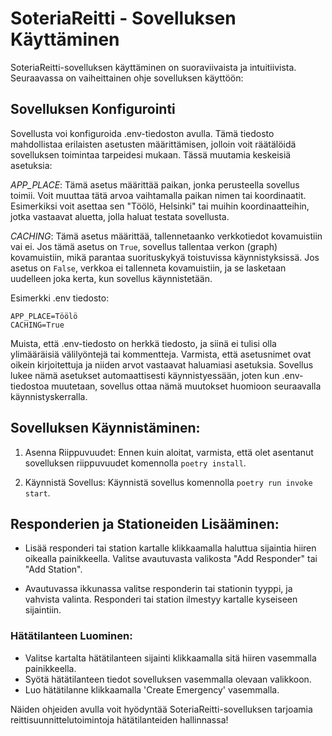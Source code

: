 # SoteriaReitti - Sovelluksen Käyttäminen

SoteriaReitti-sovelluksen käyttäminen on suoraviivaista ja intuitiivista. Seuraavassa on vaiheittainen ohje sovelluksen käyttöön:

## Sovelluksen Konfigurointi
Sovellusta voi konfiguroida .env-tiedoston avulla. Tämä tiedosto mahdollistaa erilaisten asetusten määrittämisen, jolloin voit räätälöidä sovelluksen toimintaa tarpeidesi mukaan. Tässä muutamia keskeisiä asetuksia:

_APP\_PLACE_: Tämä asetus määrittää paikan, jonka perusteella sovellus toimii. Voit muuttaa tätä arvoa vaihtamalla paikan nimen tai koordinaatit. Esimerkiksi voit asettaa sen "Töölö, Helsinki" tai muihin koordinaatteihin, jotka vastaavat aluetta, jolla haluat testata sovellusta.

_CACHING_: Tämä asetus määrittää, tallennetaanko verkkotiedot kovamuistiin vai ei. Jos tämä asetus on `True`, sovellus tallentaa verkon (graph) kovamuistiin, mikä parantaa suorituskykyä toistuvissa käynnistyksissä. Jos asetus on `False`, verkkoa ei tallenneta kovamuistiin, ja se lasketaan uudelleen joka kerta, kun sovellus käynnistetään.

Esimerkki .env tiedosto:

```
APP_PLACE=Töölö
CACHING=True
```

Muista, että .env-tiedosto on herkkä tiedosto, ja siinä ei tulisi olla ylimääräisiä välilyöntejä tai kommentteja. Varmista, että asetusnimet ovat oikein kirjoitettuja ja niiden arvot vastaavat haluamiasi asetuksia. Sovellus lukee nämä asetukset automaattisesti käynnistyessään, joten kun .env-tiedostoa muutetaan, sovellus ottaa nämä muutokset huomioon seuraavalla käynnistyskerralla.

## Sovelluksen Käynnistäminen:

1. Asenna Riippuvuudet:
   Ennen kuin aloitat, varmista, että olet asentanut sovelluksen riippuvuudet komennolla `poetry install`.

2. Käynnistä Sovellus:
   Käynnistä sovellus komennolla `poetry run invoke start`.

## Responderien ja Stationeiden Lisääminen:

-   Lisää responderi tai station kartalle klikkaamalla haluttua sijaintia hiiren oikealla painikkeella. Valitse avautuvasta valikosta "Add Responder" tai "Add Station".

-   Avautuvassa ikkunassa valitse responderin tai stationin tyyppi, ja vahvista valinta. Responderi tai station ilmestyy kartalle kyseiseen sijaintiin.

### Hätätilanteen Luominen:

-   Valitse kartalta hätätilanteen sijainti klikkaamalla sitä hiiren vasemmalla painikkeella.
-   Syötä hätätilanteen tiedot sovelluksen vasemmalla olevaan valikkoon.
-   Luo hätätilanne klikkaamalla 'Create Emergency' vasemmalla.

Näiden ohjeiden avulla voit hyödyntää SoteriaReitti-sovelluksen tarjoamia reittisuunnittelutoimintoja hätätilanteiden hallinnassa!
